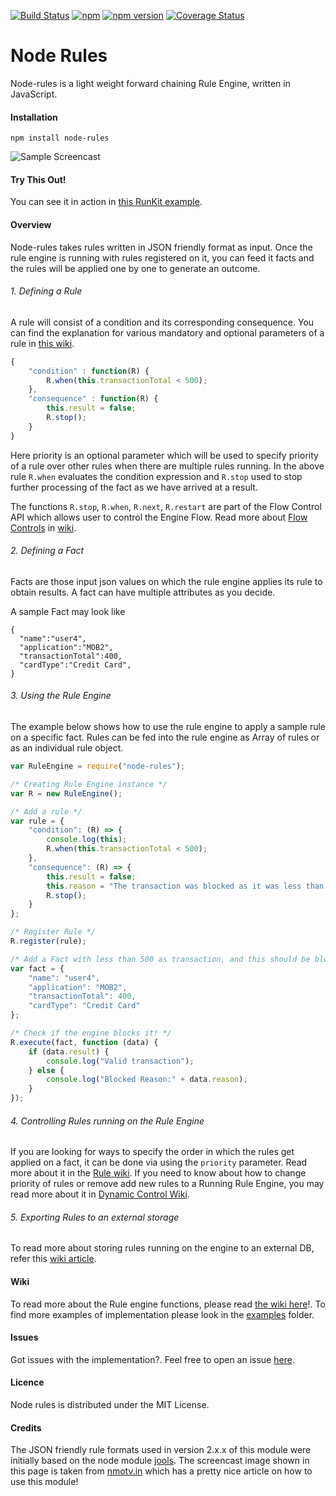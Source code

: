 [![Build Status](https://api.travis-ci.org/mithunsatheesh/node-rules.svg?branch=master)](https://travis-ci.org/mithunsatheesh/node-rules)
[![npm](https://img.shields.io/npm/l/express.svg?style=flat-square)]()
[![npm version](https://badge.fury.io/js/node-rules.svg)](http://badge.fury.io/js/node-rules)
[![Coverage Status](https://coveralls.io/repos/github/mithunsatheesh/node-rules/badge.svg?branch=4.0.0)](https://coveralls.io/github/mithunsatheesh/node-rules?branch=4.0.0)

Node Rules
=====

Node-rules is a light weight forward chaining Rule Engine, written in JavaScript.


#### Installation

    npm install node-rules

![Sample Screencast](https://raw.githubusercontent.com/mithunsatheesh/node-rules/gh-pages/images/screencast.gif "See it in action")

#### Try This Out!

You can see it in action in [this RunKit example](https://runkit.com/mithunsatheesh/runkit-npm-node-rules).

#### Overview

Node-rules takes rules written in JSON friendly format as input. Once the rule engine is running with rules registered on it, you can feed it facts and the rules will be applied one by one to generate an outcome.

###### 1. Defining a Rule

A rule will consist of a condition and its corresponding consequence. You can find the explanation for various mandatory and optional parameters of a rule in [this wiki](https://github.com/mithunsatheesh/node-rules/wiki/Rules).

``` js
{
    "condition" : function(R) {
        R.when(this.transactionTotal < 500);
    },
    "consequence" : function(R) {
        this.result = false;
        R.stop();
    }
}
```

Here priority is an optional parameter which will be used to specify priority of a rule over other rules when there are multiple rules running. In the above rule `R.when` evaluates the condition expression and `R.stop` used to stop further processing of the fact as we have arrived at a result.

The functions `R.stop`, `R.when`, `R.next`, `R.restart` are part of the Flow Control API which allows user to control the Engine Flow. Read more about  [Flow Controls](https://github.com/mithunsatheesh/node-rules/wiki/Flow-Control-API) in [wiki](https://github.com/mithunsatheesh/node-rules/wiki).


###### 2. Defining a Fact
Facts are those input json values on which the rule engine applies its rule to obtain results. A fact can have multiple attributes as you decide.

A sample Fact may look like

	{
	  "name":"user4",
	  "application":"MOB2",
	  "transactionTotal":400,
	  "cardType":"Credit Card",
    }

###### 3. Using the Rule Engine

The example below shows how to use the rule engine to apply a sample rule on a specific fact. Rules can be fed into the rule engine as Array of rules or as an individual rule object.

``` js
var RuleEngine = require("node-rules");

/* Creating Rule Engine instance */
var R = new RuleEngine();

/* Add a rule */
var rule = {
    "condition": (R) => {
        console.log(this);
        R.when(this.transactionTotal < 500);
    },
    "consequence": (R) => {
        this.result = false;
        this.reason = "The transaction was blocked as it was less than 500";
        R.stop();
    }
};

/* Register Rule */
R.register(rule);

/* Add a Fact with less than 500 as transaction, and this should be blocked */
var fact = {
    "name": "user4",
    "application": "MOB2",
    "transactionTotal": 400,
    "cardType": "Credit Card"
};

/* Check if the engine blocks it! */
R.execute(fact, function (data) {
    if (data.result) {
        console.log("Valid transaction");
    } else {
        console.log("Blocked Reason:" + data.reason);
    }
});
```

###### 4. Controlling Rules running on the Rule Engine
If you are looking for ways to specify the order in which the rules get applied on a fact, it can be done via using the `priority` parameter. Read more about it in the [Rule wiki](https://github.com/mithunsatheesh/node-rules/wiki/Rules). If you need to know about how to change priority of rules or remove add new rules to a Running Rule Engine, you may read more about it in [Dynamic Control Wiki](https://github.com/mithunsatheesh/node-rules/wiki/Dynamic-Control).

###### 5. Exporting Rules to an external storage
To read more about storing rules running on the engine to an external DB, refer this [wiki article](https://github.com/mithunsatheesh/node-rules/wiki/Exporting-and-Importing-Rules).


#### Wiki
To read more about the Rule engine functions, please read [the wiki here](https://github.com/mithunsatheesh/node-rules/wiki)!. To find more examples of implementation please look in the [examples](https://github.com/mithunsatheesh/node-rules/tree/master/examples) folder.

#### Issues
Got issues with the implementation?. Feel free to open an issue [here](https://github.com/mithunsatheesh/node-rules/issues/new).

#### Licence
Node rules is distributed under the MIT License.

#### Credits
The JSON friendly rule formats used in version 2.x.x of this module were initially based on the node module [jools](https://github.com/tdegrunt/jools).
The screencast image shown in this page is taken from [nmotv.in](http://nmotw.in/node-rules/) which has a pretty nice article on how to use this module!
